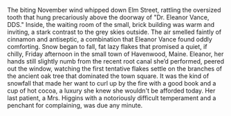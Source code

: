 The biting November wind whipped down Elm Street, rattling the oversized tooth that hung precariously above the doorway of "Dr. Eleanor Vance, DDS."  Inside, the waiting room of the small, brick building was warm and inviting, a stark contrast to the grey skies outside.  The air smelled faintly of cinnamon and antiseptic, a combination that Eleanor Vance found oddly comforting.  Snow began to fall, fat lazy flakes that promised a quiet, if chilly, Friday afternoon in the small town of Havenwood, Maine.  Eleanor, her hands still slightly numb from the recent root canal she’d performed, peered out the window, watching the first tentative flakes settle on the branches of the ancient oak tree that dominated the town square.  It was the kind of snowfall that made her want to curl up by the fire with a good book and a cup of hot cocoa, a luxury she knew she wouldn't be afforded today.  Her last patient, a Mrs. Higgins with a notoriously difficult temperament and a penchant for complaining, was due any minute.
